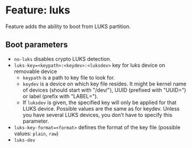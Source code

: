# Feature: luks

Feature adds the ability to boot from LUKS partition.

## Boot parameters

- `no-luks` disables crypto LUKS detection.
- `luks-key=<keypath>:<keydev>:<luksdev>` key for luks device on removable device
  - `keypath` is a path to key file to look for.
  - `keydev` is a device on which key file resides. It might be kernel name of devices (should start with "/dev/"), UUID (prefixed with "UUID=") or label (prefix with "LABEL=").
  - If `luksdev` is given, the specified key will only be applied for that LUKS device. Possible values are the same as for keydev. Unless you have several LUKS devices, you don’t have to specify this parameter.
- `luks-key-format=<format>` defines the format of the key file (possible values: `plain`, `raw`)
- `luks-dev`
